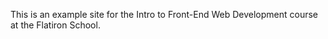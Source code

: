 <title> Exceptional Realty Group </title>
<p> This is an example site for the Intro to Front-End Web Development course at the Flatiron School. </p>